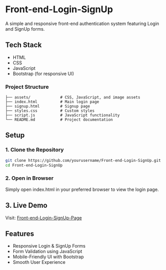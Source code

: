# Front-end-Login-SignUp
A simple and responsive front-end authentication system featuring Login and SignUp forms.

## Tech Stack
- HTML
- CSS
- JavaScript
- Bootstrap (for responsive UI)
### Project Structure
```Front-end-Login-SignUp/
├── assets/             # CSS, JavaScript, and image assets
├── index.html          # Main login page
├── signup.html         # Signup page
├── styles.css          # Custom styles
├── script.js           # JavaScript functionality
└── README.md           # Project documentation
```
## Setup
### 1. Clone the Repository
```bash
git clone https://github.com/yourusername/Front-end-Login-SignUp.git
cd Front-end-Login-SignUp
```
### 2. Open in Browser
Simply open index.html in your preferred browser to view the login page.

## 3. Live Demo
Visit: [Front-end-Login-SignUp-Page](https://srinivaskanchi-dev.github.io/Front-end-Login-SignUp/)

## Features
- Responsive Login & SignUp Forms
- Form Validation using JavaScript
- Mobile-Friendly UI with Bootstrap
- Smooth User Experience
